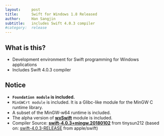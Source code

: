 ```yaml
---
layout:     post
title:      Swift for Windows 1.8 Released
author:     Han Sangjin
subtitle:  	includes Swift 4.0.3 compiler
#category:  release
---
```

<!-- Start Writing Below in Markdown -->

What is this?
-------------
- Development environment for Swift programming for Windows applications
- Includes Swift 4.0.3 compiler

Notice
-------
- **`Foundation module` is included.**
- `MinGWCrt module` is included. It is a Glibc-like module for the MinGW C runtime library.
- A subset of the MinGW-w64 runtime is included.
- The alpha version of <b>[wxSwift](http://www.wxswift.org)</b> module is included.
- Compiler Source: <b>[swift-4.0.3+mingw.20180102](https://github.com/tinysun212/swift-windows/releases/tag/swift-4.0.3+mingw.20180102)</b> from tinysun212
   (based on: [swift-4.0.3-RELEASE](https://github.com/apple/swift/releases/tag/swift-4.0.3-RELEASE) from apple/swift)
